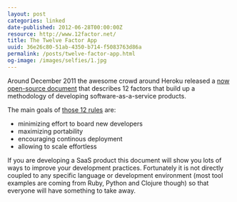 ```yaml
---
layout: post
categories: linked
date-published: 2012-06-28T00:00:00Z
resource: http://www.12factor.net/
title: The Twelve Factor App
uuid: 36e26c80-51ab-4350-b714-f5083763d86a
permalink: /posts/twelve-factor-app.html
og-image: /images/selfies/1.jpg
---
```

Around December 2011 the awesome crowd around Heroku released a [now open-source document](https://github.com/adamwiggins/12factor) that describes 12 factors that
build up a methodology of developing software-as-a-service products.

The main goals of [those 12 rules](http://www.12factor.net/) are:

* minimizing effort to board new developers
* maximizing portability
* encouraging continous deployment
* allowing to scale effortless

If you are developing a SaaS product this document will show you lots of ways to
improve your development practices. Fortunately it is not directly coupled to any specific
language or development environment (most tool examples are coming from Ruby, Python and Clojure
though) so that everyone will have something to take away.
